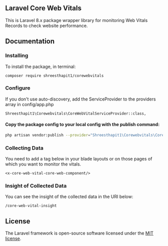 ## Laravel Core Web Vitals

This is Laravel 8.x package wrapper library for monitoring Web Vitals Records to check website performance.

## Documentation

### Installing
To install the package, in terminal:
```
composer require shreesthapit1/corewebvitals
```
### Configure
If you don't use auto-discovery, add the ServiceProvider to the providers array in config/app.php
```
Shreesthapit1\Corewebvitals\CoreWebVitalServiceProvider::class,
```

#### Copy the package config to your local config with the publish command:

```bash
php artisan vendor:publish --provider="Shreesthapit1\Corewebvitals\CoreWebVitalServiceProvider"
```

### Collecting Data
You need to add a tag below in your blade layouts or on those pages of which you want to monitor the vitals.
```
<x-core-web-vital-core-web-component/>
```

### Insight of Collected Data
You can see the insight of the collected data in the URI below:
```
/core-web-vital-insight
```

## License

The Laravel framework is open-source software licensed under the [MIT license](https://opensource.org/licenses/MIT).
